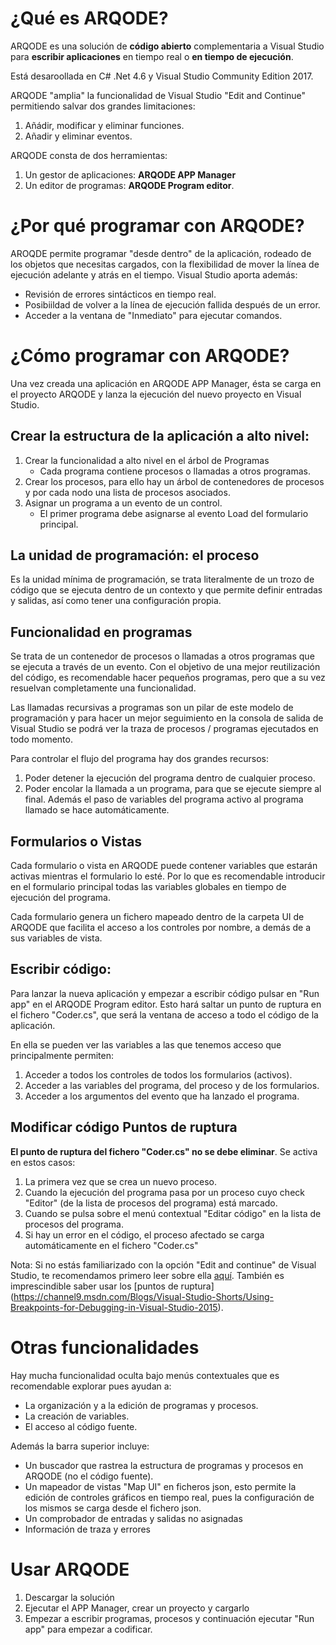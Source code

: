# ¿Qué es ARQODE?
ARQODE es una solución de **código abierto** complementaria a Visual Studio para **escribir aplicaciones** en tiempo real o **en tiempo de ejecución**. 

Está desaroollada en C# .Net 4.6 y Visual Studio Community Edition 2017.

ARQODE "amplia" la funcionalidad de Visual Studio "Edit and Continue" permitiendo salvar dos grandes limitaciones:
1. Añádir, modificar y eliminar funciones.
2. Añadir y eliminar eventos.

ARQODE consta de dos herramientas:
1. Un gestor de aplicaciones: **ARQODE APP Manager**
2. Un editor de programas: **ARQODE Program editor**.

# ¿Por qué programar con ARQODE?
AROQDE permite programar "desde dentro" de la aplicación, rodeado de los objetos que necesitas cargados, con la flexibilidad de mover la línea de ejecución adelante y atrás en el tiempo. Visual Studio aporta además:
- Revisión de errores sintácticos en tiempo real.
- Posibiildad de volver a la línea de ejecución fallida después de un error.
- Acceder a la ventana de "Inmediato" para ejecutar comandos.

# ¿Cómo programar con ARQODE?
Una vez creada una aplicación en ARQODE APP Manager, ésta se carga en el proyecto ARQODE y lanza la ejecución del nuevo proyecto en Visual Studio.

## Crear la estructura de la aplicación a alto nivel:

1. Crear la funcionalidad a alto nivel en el árbol de Programas
    * Cada programa contiene procesos o llamadas a otros programas.
2. Crear los procesos, para ello hay un árbol de contenedores de procesos y por cada nodo una lista de procesos asociados.
3. Asignar un programa a un evento de un control.
    * El primer programa debe asignarse al evento Load del formulario principal.

## La unidad de programación: el proceso

Es la unidad mínima de programación, se trata literalmente de un trozo de código que se ejecuta dentro de un contexto y que permite
definir entradas y salidas, así como tener una configuración propia. 

## Funcionalidad en programas

Se trata de un contenedor de procesos o llamadas a otros programas que se ejecuta a través de un evento. Con el objetivo de una mejor
reutilización del código, es recomendable hacer pequeños programas, pero que a su vez resuelvan completamente una funcionalidad. 

Las llamadas recursivas a programas son un pilar de este modelo de programación y para hacer un mejor seguimiento en la consola de salida
de Visual Studio se podrá ver la traza de procesos / programas ejecutados en todo momento.

Para controlar el flujo del programa hay dos grandes recursos:
1. Poder detener la ejecución del programa dentro de cualquier proceso.
2. Poder encolar la llamada a un programa, para que se ejecute siempre al final.
Además el paso de variables del programa activo al programa llamado se hace automáticamente.

## Formularios o Vistas

Cada formulario o vista en ARQODE puede contener variables que estarán activas mientras el formulario lo esté. Por lo que es recomendable
introducir en el formulario principal todas las variables globales en tiempo de ejecución del programa.

Cada formulario genera un fichero mapeado dentro de la carpeta UI de ARQODE que facilita el acceso a los controles por nombre, a demás de 
a sus variables de vista.

## Escribir código:

Para lanzar la nueva aplicación y empezar a escribir código pulsar en "Run app" en el ARQODE Program editor. Esto hará saltar un punto 
de ruptura en el fichero "Coder.cs", que será la ventana de acceso a todo el código de la aplicación.

En ella se pueden ver las variables a las que tenemos acceso que principalmente permiten:
1. Acceder a todos los controles de todos los formularios (activos).
2. Acceder a las variables del programa, del proceso y de los formularios.
3. Acceder a los argumentos del evento que ha lanzado el programa.

## Modificar código Puntos de ruptura

**El punto de ruptura del fichero "Coder.cs" no se debe eliminar**. Se activa en estos casos:
1. La primera vez que se crea un nuevo proceso. 
2. Cuando la ejecución del programa pasa por un proceso cuyo check "Editor" (de la lista de procesos del programa) está marcado.
3. Cuando se pulsa sobre el menú contextual "Editar código" en la lista de procesos del programa.
4. Si hay un error en el código, el proceso afectado se carga automáticamente en el fichero "Coder.cs"

Nota: Si no estás familiarizado con la opción "Edit and continue" de Visual Studio, te recomendamos primero leer sobre ella [aquí](https://msdn.microsoft.com/en-us/library/x17d7wxw.aspx).
También es imprescindible saber usar los [puntos de ruptura] (https://channel9.msdn.com/Blogs/Visual-Studio-Shorts/Using-Breakpoints-for-Debugging-in-Visual-Studio-2015).

# Otras funcionalidades

Hay mucha funcionalidad oculta bajo menús contextuales que es recomendable explorar pues ayudan a:
- La organización y a la edición de programas y procesos.
- La creación de variables. 
- El acceso al código fuente.

Además la barra superior incluye:
- Un buscador que rastrea la estructura de programas y procesos en ARQODE (no el código fuente).
- Un mapeador de vistas "Map UI" en ficheros json, esto permite la edición de controles gráficos en tiempo real, pues la configuración de los mismos se carga desde el fichero json.
- Un comprobador de entradas y salidas no asignadas
- Información de traza y errores
 
# Usar ARQODE

1. Descargar la solución
2. Ejecutar el APP Manager, crear un proyecto y cargarlo
3. Empezar a escribir programas, procesos y continuación ejecutar "Run app" para empezar a codificar.
